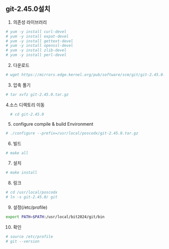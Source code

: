 ## git-2.45.0설치

1. 의존성 라이브러리
```sh
# yum -y install curl-devel
# yum -y install expat-devel
# yum -y install gettext-devel
# yum -y install openssl-devel
# yum -y install zlib-devel
# yum -y install perl-devel
```

2. 다운로드
```sh
# wget https://mirrors.edge.kernel.org/pub/software/scm/git/git-2.45.0.tar.gz
```

3. 압축 풀기
```sh
# tar xvfz git-2.45.0.tar.gz
```

4.소스 디렉토리 이동
```sh
  # cd git-2.45.0
```

5. configure compile & build Environment
```sh   
# ./configure --prefix=/usr/local/poscodx/git-2.45.0.tar.gz
```

6. 빌드
```sh
# make all
```
   
7. 설치
```sh   
# make install
```

8. 링크
```sh
# cd /usr/local/poscodx
# ln -s git-2.45.0/ git
```

9. 설정(/etc/profile)
```sh
export PATH=$PATH:/usr/local/bit2024/git/bin
```

10. 확인
```sh
# source /etc/profile
# git --version
```
<!--stackedit_data:
eyJoaXN0b3J5IjpbMTY4MzYyMTM0NV19
-->
